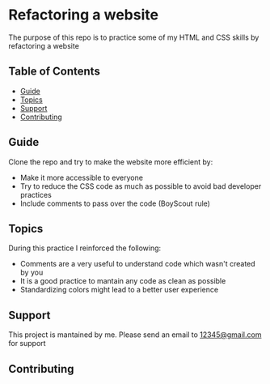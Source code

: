 # Refactoring a website

The purpose of this repo is to practice some of my HTML and CSS skills by refactoring a website

## Table of Contents

- [Guide](#guide)
- [Topics](#topics)
- [Support](#support)
- [Contributing](#contributing)

## Guide
Clone the repo and try to make the website more efficient by:
- Make it more accessible to everyone
- Try to reduce the CSS code as much as possible to avoid bad developer practices
- Include comments to pass over the code (BoyScout rule)


## Topics

During this practice I reinforced the following:
- Comments are a very useful to understand code which wasn't created by you
- It is a good practice to mantain any code as clean as possible
- Standardizing colors might lead to a better user experience

## Support

This project is mantained by me. Please send an email to 12345@gmail.com for support

## Contributing